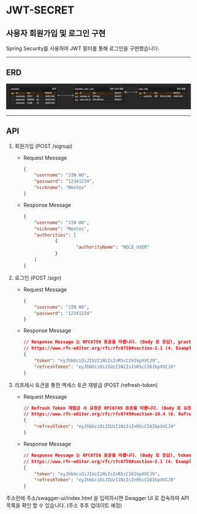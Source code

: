# JWT-SECRET

## 사용자 회원가입 및 로그인 구현

Spring Security를 사용하여 JWT 필터를 통해 로그인을 구현했습니다.

---

## ERD

![erd](./docs/images/erd.png)

---

## API

1. 회원가입 (POST /signup)
    - Request Message

       ```json
       {
           "username": "JIN HO",
           "password": "12341234",
           "nickname": "Mentos"
       }
       ```

    - Response Message

       ```json
       {
           "username": "JIN HO",
           "nickname": "Mentos",
           "authorities": [
                   {
                           "authorityName": "ROLE_USER"
                   }
           ]		
       }
       ```


2. 로그인 (POST /sign)
    - Request Message

       ```json
       {
           "username": "JIN HO",
           "password": "12341234"
       }
       ```

    - Response Message

       ```json
      // Response Message 는 RFC6750 표준을 따릅니다. (Body 로 응답), grant_type 은 제외했습니다.
      // https://www.rfc-editor.org/rfc/rfc6750#section-2.1 (4. Example Access Token Response)
       {
           "token": "eyJhbGciOiJIUzI1NiIsInR5cCI6IkpXVCJ9",
           "refreshToken": "eyJhbGciOiJIUzI1NiIsInR5cCI6IkpXVCJ9"
       }
       ```

3. 리프레시 토큰을 통한 액세스 토큰 재발급 (POST /refresh-token)
    - Request Message

       ```json
      // Refresh Token 재발급 시 요청은 RFC6749 표준을 따릅니다. (Body 로 요청), grant_type 은 제외했습니다.
      // https://www.rfc-editor.org/rfc/rfc6749#section-10.4 (6. Refreshing an Access Token)
       {
           "refreshToken": "eyJhbGciOiJIUzI1NiIsInR5cCI6IkpXVCJ9"
       }
       ```

    - Response Message

       ```json
      // Response Message 는 RFC6750 표준을 따릅니다. (Body 로 응답), token_type 은 제외했습니다.
      // https://www.rfc-editor.org/rfc/rfc6750#section-2.1 (4. Example Access Token Response)
       {
           "token": "eyJhbGciOiJIUzI1NiIsInR5cCI6IkpXVCJ9",
           "refreshToken": "eyJhbGciOiJIUzI1NiIsInR5cCI6IkpXVCJ9"
       }
       ```

주소란에 주소/swagger-ui/index.html 을 입력하시면 Swagger UI 로 접속하여 API 목록을 확인 할 수 있습니다. (주소 추후 업데이트 예정)

